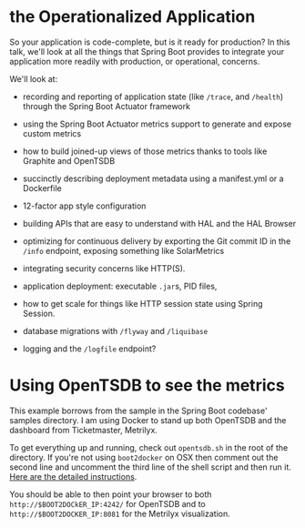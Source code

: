 # the Operationalized Application

So your application is code-complete, but is it ready for production? In this talk, we'll look at all the things that Spring Boot provides to integrate your application more readily with production, or operational, concerns.

We'll look at:

* recording and reporting of application state (like `/trace`, and `/health`) through the Spring Boot Actuator framework
* using the Spring Boot Actuator metrics support to generate and expose custom metrics  
* how to build joined-up views of those metrics thanks to tools like Graphite and OpenTSDB
* succinctly describing deployment metadata using a manifest.yml or a Dockerfile
* 12-factor app style configuration
* building APIs that are easy to understand with HAL and the HAL Browser
* optimizing for continuous delivery by exporting the Git commit ID in the `/info` endpoint, exposing something like SolarMetrics
* integrating security concerns like HTTP(S).
* application deployment: executable `.jar`s, PID files,

* how to get scale for things like HTTP session state using Spring Session.
* database migrations with `/flyway` and `/liquibase`
* logging and the `/logfile` endpoint?


# Using OpenTSDB to see the metrics
This example borrows from the sample in the Spring Boot codebase' samples directory.
I am using Docker to stand up both OpenTSDB and the dashboard from Ticketmaster, Metrilyx.

To get everything up and running, check out `opentsdb.sh` in the root of the directory.
If you're not using `boot2docker` on OSX then comment out the second line and uncomment
the third line of the shell script and then run it. [Here are the detailed instructions](https://registry.hub.docker.com/u/dreampuf/metrilyx/).

You should be able to then point your browser to both `http://$BOOT2DOCkER_IP:4242/` for
OpenTSDB and to `http://$BOOT2DOCKER_IP:8081` for the Metrilyx visualization.
